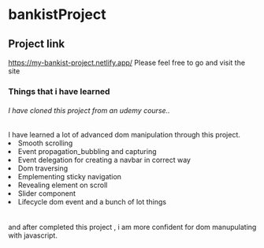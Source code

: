 # bankistProject

## Project link 
https://my-bankist-project.netlify.app/
Please feel free to go and visit the site


### Things that i have learned 

<h6> I have cloned this project from an udemy course.. </h6>
I have learned a lot of advanced dom manipulation through this project.
 <br />
 <li> Smooth scrolling</li>
 <li>Event propagation_bubbling and capturing</li>
 <li>Event delegation for creating a navbar in correct way</li>
 <li>Dom traversing</li>
 <li>Emplementing sticky navigation </li>
 <li>Revealing element on scroll</li>
 <li>Slider component</li>
 <li>Lifecycle dom  event and a bunch of lot things</li>

 <br />
 <br />
and after completed this project , i am more confident for dom manupulating with javascript. 


